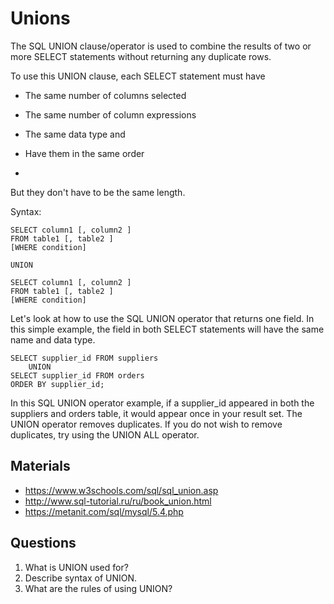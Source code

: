 # Unions


The SQL UNION clause/operator is used to combine the results of two or more SELECT statements without returning any duplicate rows.

To use this UNION clause, each SELECT statement must have

- The same number of columns selected
- The same number of column expressions
- The same data type and
- Have them in the same order
 
-
But they don't have to be the same length.

Syntax:
````
SELECT column1 [, column2 ]
FROM table1 [, table2 ]
[WHERE condition]

UNION

SELECT column1 [, column2 ]
FROM table1 [, table2 ]
[WHERE condition]
````

Let's look at how to use the SQL UNION operator that returns one field. In this simple example, the field in both SELECT statements will have the same name and data type.

````
SELECT supplier_id FROM suppliers
    UNION
SELECT supplier_id FROM orders
ORDER BY supplier_id;

````
In this SQL UNION operator example, if a supplier_id appeared in both the suppliers and orders table, it would appear once in your result set. The UNION operator removes duplicates. If you do not wish to remove duplicates, try using the UNION ALL operator.
## Materials
- https://www.w3schools.com/sql/sql_union.asp
- http://www.sql-tutorial.ru/ru/book_union.html
- https://metanit.com/sql/mysql/5.4.php

## Questions
1. What is UNION used for? 
2. Describe syntax of UNION.
3. What are the rules of using UNION?

